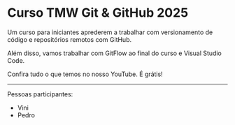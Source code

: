 # Curso TMW Git & GitHub 2025

Um curso para iniciantes aprederem a trabalhar com versionamento de código e repositórios remotos com GitHub.

Além disso, vamos trabalhar com GitFlow ao final do curso e Visual Studio Code.

Confira tudo o que temos no nosso YouTube. É grátis!

-----

Pessoas participantes:

- Vini
- Pedro